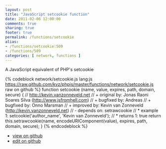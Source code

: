 ```yaml
---
layout: post
title: "JavaScript setcookie function"
date: 2011-02-06 12:00:00
comments: true
sharing: true
footer: true
permalink: /functions/setcookie
alias:
- /functions/setcookie:509
- /functions/509
categories: [ network, functions ]
---
```

A JavaScript equivalent of PHP's setcookie
<!-- more -->
{% codeblock network/setcookie.js lang:js https://raw.github.com/kvz/phpjs/master/functions/network/setcookie.js raw on github %}
function setcookie (name, value, expires, path, domain, secure) {
    // http://kevin.vanzonneveld.net
    // +   original by: Jonas Raoni Soares Silva (http://www.jsfromhell.com)
    // +   bugfixed by: Andreas
    // +   bugfixed by: Onno Marsman
    // +   improved by: Kevin van Zonneveld (http://kevin.vanzonneveld.net)
    // -    depends on: setrawcookie
    // *     example 1: setcookie('author_name', 'Kevin van Zonneveld');
    // *     returns 1: true
    return this.setrawcookie(name, encodeURIComponent(value), expires, path, domain, secure);
}
{% endcodeblock %}
<ul>
 <li><a href="https://github.com/kvz/phpjs/blob/master/functions/network/setcookie.js">view on github</a></li>
 <li><a href="https://github.com/kvz/phpjs/edit/master/functions/network/setcookie.js">edit on github</a></li>
</ul>
